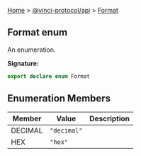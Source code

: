 [Home](./index.md) &gt; [@vinci-protocol/api](./api.md) &gt; [Format](./api.format.md)

## Format enum

An enumeration.

<b>Signature:</b>

```typescript
export declare enum Format
```

## Enumeration Members

| Member  | Value                            | Description |
| ------- | -------------------------------- | ----------- |
| DECIMAL | <code>&quot;decimal&quot;</code> |             |
| HEX     | <code>&quot;hex&quot;</code>     |             |
